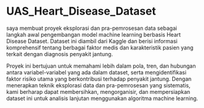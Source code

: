 # UAS_Heart_Disease_Dataset

saya membuat proyek eksplorasi dan pra-pemrosesan data sebagai langkah awal pengembangan model machine learning berbasis Heart Disease Dataset. Dataset ini diambil dari Kaggle dan berisi informasi komprehensif tentang berbagai faktor medis dan karakteristik pasien yang terkait dengan diagnosis penyakit jantung.

Proyek ini bertujuan untuk memahami lebih dalam pola, tren, dan hubungan antara variabel-variabel yang ada dalam dataset, serta mengidentifikasi faktor risiko utama yang berkontribusi terhadap penyakit jantung. Dengan menerapkan teknik eksplorasi data dan pra-pemrosesan yang sistematis, kami berharap dapat membersihkan, mengorganisir, dan mempersiapkan dataset ini untuk analisis lanjutan menggunakan algoritma machine learning.
